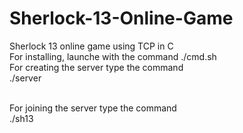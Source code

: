 # Sherlock-13-Online-Game
Sherlock 13 online game using TCP in C    
For installing, launche with the command ./cmd.sh    
For creating the server type the command  
./server <Main server port>    
For joining the server type the command   
./sh13 <Main server ip address> <Main server port> <Client ip address> <Client port> <player name>   
